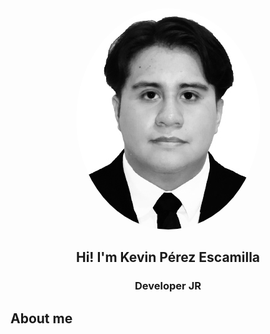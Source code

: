<div align="center" width="auto">
    <img style="border-radius: 50%;" src="./Images/perfil.jpg" width="auto" height="auto"/>
    <h2>Hi! I'm Kevin Pérez Escamilla</h2>
    <h3>Developer JR</h3>
</div>

## About me
